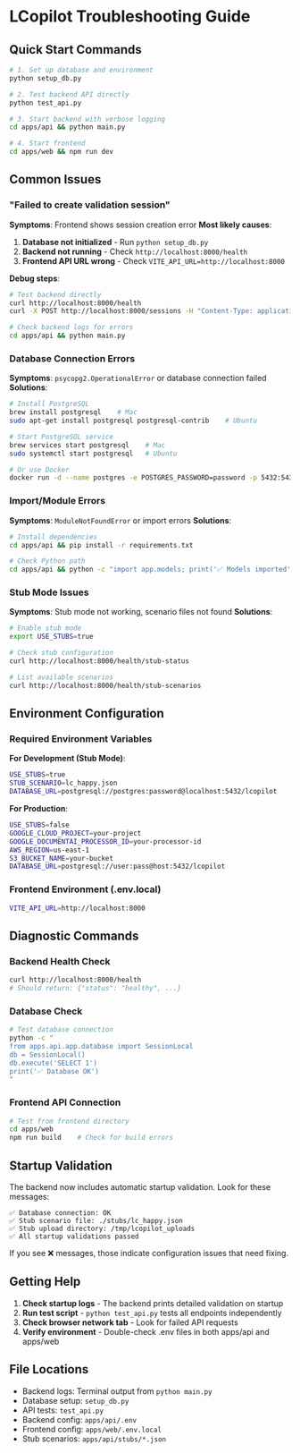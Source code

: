 # LCopilot Troubleshooting Guide

## Quick Start Commands

```bash
# 1. Set up database and environment
python setup_db.py

# 2. Test backend API directly
python test_api.py

# 3. Start backend with verbose logging
cd apps/api && python main.py

# 4. Start frontend
cd apps/web && npm run dev
```

## Common Issues

### "Failed to create validation session"

**Symptoms**: Frontend shows session creation error
**Most likely causes**:
1. **Database not initialized** - Run `python setup_db.py`
2. **Backend not running** - Check `http://localhost:8000/health`
3. **Frontend API URL wrong** - Check `VITE_API_URL=http://localhost:8000`

**Debug steps**:
```bash
# Test backend directly
curl http://localhost:8000/health
curl -X POST http://localhost:8000/sessions -H "Content-Type: application/json" -d "{}"

# Check backend logs for errors
cd apps/api && python main.py
```

### Database Connection Errors

**Symptoms**: `psycopg2.OperationalError` or database connection failed
**Solutions**:
```bash
# Install PostgreSQL
brew install postgresql    # Mac
sudo apt-get install postgresql postgresql-contrib    # Ubuntu

# Start PostgreSQL service
brew services start postgresql    # Mac
sudo systemctl start postgresql   # Ubuntu

# Or use Docker
docker run -d --name postgres -e POSTGRES_PASSWORD=password -p 5432:5432 postgres:15
```

### Import/Module Errors

**Symptoms**: `ModuleNotFoundError` or import errors
**Solutions**:
```bash
# Install dependencies
cd apps/api && pip install -r requirements.txt

# Check Python path
cd apps/api && python -c "import app.models; print('✅ Models imported')"
```

### Stub Mode Issues

**Symptoms**: Stub mode not working, scenario files not found
**Solutions**:
```bash
# Enable stub mode
export USE_STUBS=true

# Check stub configuration
curl http://localhost:8000/health/stub-status

# List available scenarios
curl http://localhost:8000/health/stub-scenarios
```

## Environment Configuration

### Required Environment Variables

**For Development (Stub Mode)**:
```bash
USE_STUBS=true
STUB_SCENARIO=lc_happy.json
DATABASE_URL=postgresql://postgres:password@localhost:5432/lcopilot
```

**For Production**:
```bash
USE_STUBS=false
GOOGLE_CLOUD_PROJECT=your-project
GOOGLE_DOCUMENTAI_PROCESSOR_ID=your-processor-id
AWS_REGION=us-east-1
S3_BUCKET_NAME=your-bucket
DATABASE_URL=postgresql://user:pass@host:5432/lcopilot
```

### Frontend Environment (.env.local)

```bash
VITE_API_URL=http://localhost:8000
```

## Diagnostic Commands

### Backend Health Check
```bash
curl http://localhost:8000/health
# Should return: {"status": "healthy", ...}
```

### Database Check
```bash
# Test database connection
python -c "
from apps.api.app.database import SessionLocal
db = SessionLocal()
db.execute('SELECT 1')
print('✅ Database OK')
"
```

### Frontend API Connection
```bash
# Test from frontend directory
cd apps/web
npm run build    # Check for build errors
```

## Startup Validation

The backend now includes automatic startup validation. Look for these messages:

```
✅ Database connection: OK
✅ Stub scenario file: ./stubs/lc_happy.json
✅ Stub upload directory: /tmp/lcopilot_uploads
✅ All startup validations passed
```

If you see ❌ messages, those indicate configuration issues that need fixing.

## Getting Help

1. **Check startup logs** - The backend prints detailed validation on startup
2. **Run test script** - `python test_api.py` tests all endpoints independently
3. **Check browser network tab** - Look for failed API requests
4. **Verify environment** - Double-check .env files in both apps/api and apps/web

## File Locations

- Backend logs: Terminal output from `python main.py`
- Database setup: `setup_db.py`
- API tests: `test_api.py`  
- Backend config: `apps/api/.env`
- Frontend config: `apps/web/.env.local`
- Stub scenarios: `apps/api/stubs/*.json`